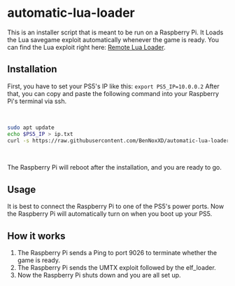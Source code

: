 # automatic-lua-loader
This is an installer script that is meant to be run on a Raspberry Pi. It Loads the Lua savegame exploit automatically whenever the game is ready. You can find the Lua exploit right here: [Remote Lua Loader](https://github.com/shahrilnet/remote_lua_loader).


## Installation
First, you have to set your PS5's IP like this:
`export PS5_IP=10.0.0.2`
After that, you can copy and paste the following command into your Raspberry Pi's terminal via ssh. 

<br>

```sh
sudo apt update
echo $PS5_IP > ip.txt
curl -s https://raw.githubusercontent.com/BenNoxXD/automatic-lua-loader/refs/heads/main/install.sh | sudo bash
```

<br>

The Raspberry Pi will reboot after the installation, and you are ready to go. 


## Usage
It is best to connect the Raspberry Pi to one of the PS5's power ports. Now the Raspberry Pi will automatically turn on when you boot up your PS5.


## How it works
1. The Raspberry Pi sends a Ping to port 9026 to terminate whether the game is ready. 
2. The Raspberry Pi sends the UMTX exploit followed by the elf_loader.
3. Now the Raspberry Pi shuts down and you are all set up. 
